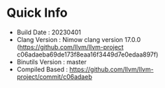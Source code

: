 # Quick Info
* Build Date : 20230401
* Clang Version : Nimow clang version 17.0.0 (https://github.com/llvm/llvm-project c06adaeba69de173f8eaa16f3449d7e0edaa897f)
* Binutils Version : master
* Compiled Based : https://github.com/llvm/llvm-project/commit/c06adaeb

